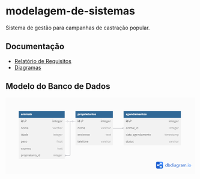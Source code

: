 # modelagem-de-sistemas
Sistema de gestão para campanhas de castração popular.
## Documentação  
- [Relatório de Requisitos](/docs/relatorio.md)  
- [Diagramas](/docs/)  
## Modelo do Banco de Dados  
![Diagrama do Banco](docs/diagramas/cadastro-campanha.png)  
